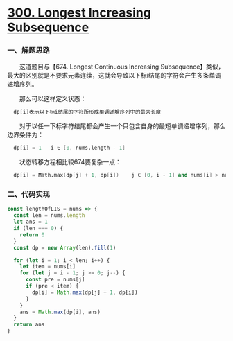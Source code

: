 # [300. Longest Increasing Subsequence](https://leetcode.com/problems/longest-increasing-subsequence/)

### 一、解题思路

  &emsp;&emsp;这道题目与【674. Longest Continuous Increasing Subsequence】类似，最大的区别就是不要求元素连续，这就会导致以下标i结尾的字符会产生多条单调递增序列。

  &emsp;&emsp;那么可以这样定义状态：

```s
  dp[i]表示以下标i结尾的字符所形成单调递增序列中的最大长度
```

  &emsp;&emsp;对于以任一下标字符结尾都会产生一个只包含自身的最短单调递增序列，那么边界条件为：

```s
  dp[i] = 1   i ∈ [0, nums.length - 1]
```


  &emsp;&emsp;状态转移方程相比较674要复杂一点：

```s
  dp[i] = Math.max(dp[j] + 1, dp[i])    j ∈ [0, i - 1] and nums[i] > nums[j]
```

### 二、代码实现

```JavaScript
const lengthOfLIS = nums => {
  const len = nums.length
  let ans = 1
  if (len === 0) {
    return 0
  }
  const dp = new Array(len).fill(1)

  for (let i = 1; i < len; i++) {
    let item = nums[i]
    for (let j = i - 1; j >= 0; j--) {
      const pre = nums[j]
      if (pre < item) {
        dp[i] = Math.max(dp[j] + 1, dp[i])
      }
    }
    ans = Math.max(dp[i], ans)
  }
  return ans
}
```